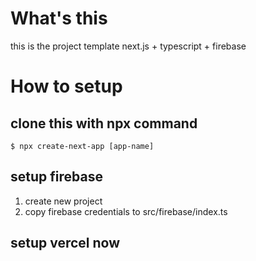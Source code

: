 # What's this
this is the project template next.js + typescript + firebase

# How to setup
## clone this with npx command
```
$ npx create-next-app [app-name]
```

## setup firebase
1. create new project
2. copy firebase credentials to src/firebase/index.ts

## setup vercel now
